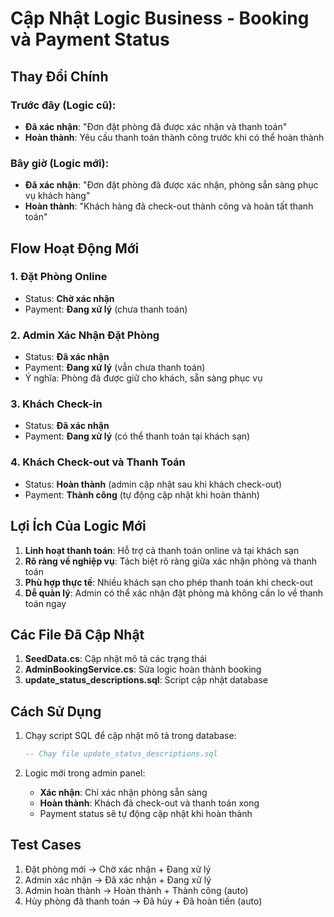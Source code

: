 # Cập Nhật Logic Business - Booking và Payment Status

## Thay Đổi Chính

### Trước đây (Logic cũ):

- **Đã xác nhận**: "Đơn đặt phòng đã được xác nhận và thanh toán"
- **Hoàn thành**: Yêu cầu thanh toán thành công trước khi có thể hoàn thành

### Bây giờ (Logic mới):

- **Đã xác nhận**: "Đơn đặt phòng đã được xác nhận, phòng sẵn sàng phục vụ khách hàng"
- **Hoàn thành**: "Khách hàng đã check-out thành công và hoàn tất thanh toán"

## Flow Hoạt Động Mới

### 1. Đặt Phòng Online

- Status: **Chờ xác nhận**
- Payment: **Đang xử lý** (chưa thanh toán)

### 2. Admin Xác Nhận Đặt Phòng

- Status: **Đã xác nhận**
- Payment: **Đang xử lý** (vẫn chưa thanh toán)
- Ý nghĩa: Phòng đã được giữ cho khách, sẵn sàng phục vụ

### 3. Khách Check-in

- Status: **Đã xác nhận**
- Payment: **Đang xử lý** (có thể thanh toán tại khách sạn)

### 4. Khách Check-out và Thanh Toán

- Status: **Hoàn thành** (admin cập nhật sau khi khách check-out)
- Payment: **Thành công** (tự động cập nhật khi hoàn thành)

## Lợi Ích Của Logic Mới

1. **Linh hoạt thanh toán**: Hỗ trợ cả thanh toán online và tại khách sạn
2. **Rõ ràng về nghiệp vụ**: Tách biệt rõ ràng giữa xác nhận phòng và thanh toán
3. **Phù hợp thực tế**: Nhiều khách sạn cho phép thanh toán khi check-out
4. **Dễ quản lý**: Admin có thể xác nhận đặt phòng mà không cần lo về thanh toán ngay

## Các File Đã Cập Nhật

1. **SeedData.cs**: Cập nhật mô tả các trạng thái
2. **AdminBookingService.cs**: Sửa logic hoàn thành booking
3. **update_status_descriptions.sql**: Script cập nhật database

## Cách Sử Dụng

1. Chạy script SQL để cập nhật mô tả trong database:

   ```sql
   -- Chạy file update_status_descriptions.sql
   ```

2. Logic mới trong admin panel:
   - **Xác nhận**: Chỉ xác nhận phòng sẵn sàng
   - **Hoàn thành**: Khách đã check-out và thanh toán xong
   - Payment status sẽ tự động cập nhật khi hoàn thành

## Test Cases

1. Đặt phòng mới → Chờ xác nhận + Đang xử lý
2. Admin xác nhận → Đã xác nhận + Đang xử lý
3. Admin hoàn thành → Hoàn thành + Thành công (auto)
4. Hủy phòng đã thanh toán → Đã hủy + Đã hoàn tiền (auto)
